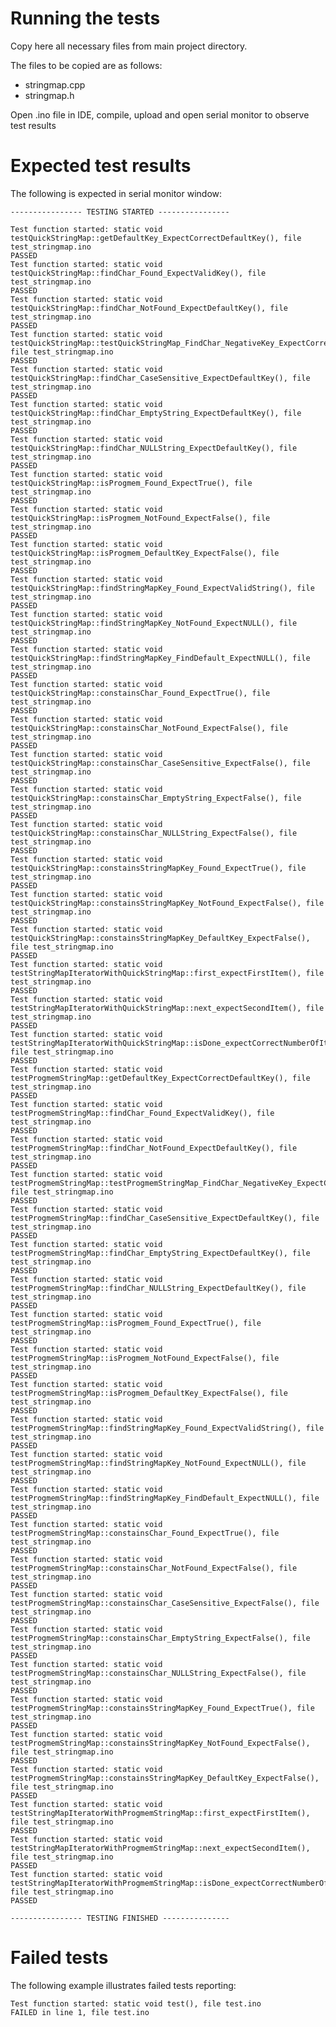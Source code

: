 # Running the tests

Copy here all necessary files from main project directory.

The files to be copied are as follows:

* stringmap.cpp
* stringmap.h 

Open .ino file in IDE, compile, upload and open serial monitor to observe test results

# Expected test results

The following is expected in serial monitor window:

    ---------------- TESTING STARTED ----------------
    
    Test function started: static void testQuickStringMap::getDefaultKey_ExpectCorrectDefaultKey(), file test_stringmap.ino
    PASSED
    Test function started: static void testQuickStringMap::findChar_Found_ExpectValidKey(), file test_stringmap.ino
    PASSED
    Test function started: static void testQuickStringMap::findChar_NotFound_ExpectDefaultKey(), file test_stringmap.ino
    PASSED
    Test function started: static void testQuickStringMap::testQuickStringMap_FindChar_NegativeKey_ExpectCorrectNegativeKey(), file test_stringmap.ino
    PASSED
    Test function started: static void testQuickStringMap::findChar_CaseSensitive_ExpectDefaultKey(), file test_stringmap.ino
    PASSED
    Test function started: static void testQuickStringMap::findChar_EmptyString_ExpectDefaultKey(), file test_stringmap.ino
    PASSED
    Test function started: static void testQuickStringMap::findChar_NULLString_ExpectDefaultKey(), file test_stringmap.ino
    PASSED
    Test function started: static void testQuickStringMap::isProgmem_Found_ExpectTrue(), file test_stringmap.ino
    PASSED
    Test function started: static void testQuickStringMap::isProgmem_NotFound_ExpectFalse(), file test_stringmap.ino
    PASSED
    Test function started: static void testQuickStringMap::isProgmem_DefaultKey_ExpectFalse(), file test_stringmap.ino
    PASSED
    Test function started: static void testQuickStringMap::findStringMapKey_Found_ExpectValidString(), file test_stringmap.ino
    PASSED
    Test function started: static void testQuickStringMap::findStringMapKey_NotFound_ExpectNULL(), file test_stringmap.ino
    PASSED
    Test function started: static void testQuickStringMap::findStringMapKey_FindDefault_ExpectNULL(), file test_stringmap.ino
    PASSED
    Test function started: static void testQuickStringMap::constainsChar_Found_ExpectTrue(), file test_stringmap.ino
    PASSED
    Test function started: static void testQuickStringMap::constainsChar_NotFound_ExpectFalse(), file test_stringmap.ino
    PASSED
    Test function started: static void testQuickStringMap::constainsChar_CaseSensitive_ExpectFalse(), file test_stringmap.ino
    PASSED
    Test function started: static void testQuickStringMap::constainsChar_EmptyString_ExpectFalse(), file test_stringmap.ino
    PASSED
    Test function started: static void testQuickStringMap::constainsChar_NULLString_ExpectFalse(), file test_stringmap.ino
    PASSED
    Test function started: static void testQuickStringMap::constainsStringMapKey_Found_ExpectTrue(), file test_stringmap.ino
    PASSED
    Test function started: static void testQuickStringMap::constainsStringMapKey_NotFound_ExpectFalse(), file test_stringmap.ino
    PASSED
    Test function started: static void testQuickStringMap::constainsStringMapKey_DefaultKey_ExpectFalse(), file test_stringmap.ino
    PASSED
    Test function started: static void testStringMapIteratorWithQuickStringMap::first_expectFirstItem(), file test_stringmap.ino
    PASSED
    Test function started: static void testStringMapIteratorWithQuickStringMap::next_expectSecondItem(), file test_stringmap.ino
    PASSED
    Test function started: static void testStringMapIteratorWithQuickStringMap::isDone_expectCorrectNumberOfIterations(), file test_stringmap.ino
    PASSED
    Test function started: static void testProgmemStringMap::getDefaultKey_ExpectCorrectDefaultKey(), file test_stringmap.ino
    PASSED
    Test function started: static void testProgmemStringMap::findChar_Found_ExpectValidKey(), file test_stringmap.ino
    PASSED
    Test function started: static void testProgmemStringMap::findChar_NotFound_ExpectDefaultKey(), file test_stringmap.ino
    PASSED
    Test function started: static void testProgmemStringMap::testProgmemStringMap_FindChar_NegativeKey_ExpectCorrectNegativeKey(), file test_stringmap.ino
    PASSED
    Test function started: static void testProgmemStringMap::findChar_CaseSensitive_ExpectDefaultKey(), file test_stringmap.ino
    PASSED
    Test function started: static void testProgmemStringMap::findChar_EmptyString_ExpectDefaultKey(), file test_stringmap.ino
    PASSED
    Test function started: static void testProgmemStringMap::findChar_NULLString_ExpectDefaultKey(), file test_stringmap.ino
    PASSED
    Test function started: static void testProgmemStringMap::isProgmem_Found_ExpectTrue(), file test_stringmap.ino
    PASSED
    Test function started: static void testProgmemStringMap::isProgmem_NotFound_ExpectFalse(), file test_stringmap.ino
    PASSED
    Test function started: static void testProgmemStringMap::isProgmem_DefaultKey_ExpectFalse(), file test_stringmap.ino
    PASSED
    Test function started: static void testProgmemStringMap::findStringMapKey_Found_ExpectValidString(), file test_stringmap.ino
    PASSED
    Test function started: static void testProgmemStringMap::findStringMapKey_NotFound_ExpectNULL(), file test_stringmap.ino
    PASSED
    Test function started: static void testProgmemStringMap::findStringMapKey_FindDefault_ExpectNULL(), file test_stringmap.ino
    PASSED
    Test function started: static void testProgmemStringMap::constainsChar_Found_ExpectTrue(), file test_stringmap.ino
    PASSED
    Test function started: static void testProgmemStringMap::constainsChar_NotFound_ExpectFalse(), file test_stringmap.ino
    PASSED
    Test function started: static void testProgmemStringMap::constainsChar_CaseSensitive_ExpectFalse(), file test_stringmap.ino
    PASSED
    Test function started: static void testProgmemStringMap::constainsChar_EmptyString_ExpectFalse(), file test_stringmap.ino
    PASSED
    Test function started: static void testProgmemStringMap::constainsChar_NULLString_ExpectFalse(), file test_stringmap.ino
    PASSED
    Test function started: static void testProgmemStringMap::constainsStringMapKey_Found_ExpectTrue(), file test_stringmap.ino
    PASSED
    Test function started: static void testProgmemStringMap::constainsStringMapKey_NotFound_ExpectFalse(), file test_stringmap.ino
    PASSED
    Test function started: static void testProgmemStringMap::constainsStringMapKey_DefaultKey_ExpectFalse(), file test_stringmap.ino
    PASSED
    Test function started: static void testStringMapIteratorWithProgmemStringMap::first_expectFirstItem(), file test_stringmap.ino
    PASSED
    Test function started: static void testStringMapIteratorWithProgmemStringMap::next_expectSecondItem(), file test_stringmap.ino
    PASSED
    Test function started: static void testStringMapIteratorWithProgmemStringMap::isDone_expectCorrectNumberOfIterations(), file test_stringmap.ino
    PASSED
    
    ---------------- TESTING FINISHED ---------------

# Failed tests

The following example illustrates failed tests reporting:

    Test function started: static void test(), file test.ino
    FAILED in line 1, file test.ino
